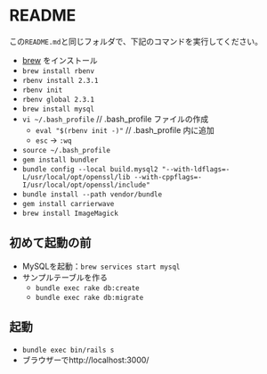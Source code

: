 # README

この`README.md`と同じフォルダで、下記のコマンドを実行してください。

* [brew](https://brew.sh/) をインストール
* `brew install rbenv`
* `rbenv install 2.3.1`
* `rbenv init`
* `rbenv global 2.3.1`
* `brew install mysql`
* `vi ~/.bash_profile` // .bash_profile ファイルの作成
  * `eval "$(rbenv init -)"` // .bash_profile 内に追加
  * `esc` -> `:wq`
* `source ~/.bash_profile`
* `gem install bundler`
* `bundle config --local build.mysql2 "--with-ldflags=-L/usr/local/opt/openssl/lib --with-cppflags=-I/usr/local/opt/openssl/include"`
* `bundle install --path vendor/bundle`
* `gem install carrierwave`
* `brew install ImageMagick`


## 初めて起動の前

* MySQLを起動：`brew services start mysql`
* サンプルテーブルを作る
	* `bundle exec rake db:create`
	* `bundle exec rake db:migrate`


## 起動
* `bundle exec bin/rails s`
* ブラウザーでhttp://localhost:3000/
